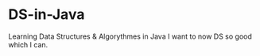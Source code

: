 # DS-in-Java
Learning Data Structures &amp; Algorythmes in Java 
I want to now DS so good which I can.

